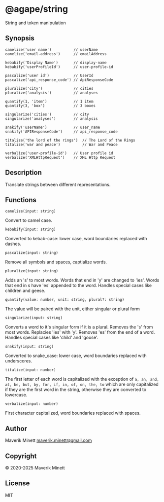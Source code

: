 # @agape/string

String and token manipulation

## Synopsis

```
camelize('user name')          // userName
camelize('email-address')      // emailAddress

kebabify('Display Name')       // display-name
kebabify('userProfileId')      // user-profile-id

pascalize('user id')           // UserId
pascalize('api_response_code') // ApiResponseCode

pluralize('city')              // cities
pluralize('analysis')          // analyses

quantify(1, 'item')            // 1 item
quantify(3, 'box')             // 3 boxes

singularize('cities')          // city
singularize('analyses')        // analysis

snakify('userName')            // user_name
snakify('APIResponseCode')     // api_response_code

titalize('the lord of the rings')  // The Lord of the Rings
titalize('war and peace')          // War and Peace

verbalize('user-profile-id')   // User profile id
verbalize('XMLHttpRequest')    // XML Http Request
```

## Description

Translate strings between different representations.

## Functions

`camelize(input: string)`

Convert to camel case.

`kebabify(input: string)`

Converted to kebab-case: lower case, word boundaries replaced with dashes. 

`pascalize(input: string)`

Remove all symbols and spaces, captialize words.

`pluralize(input: string)`

Adds an 's' to most words. Words that end in 'y' are changed to 'ies'. 
Words that end in s have 'es' appended to the word. Handles special cases
like children and geese.

`quantify(value: number, unit: string, plural?: string)`

The value will be paired with the unit, either singular or plural form

`singularize(input: string)`

Converts a word to it's singular form if it is a plural. Removes the 's' from
most words. Replacies 'ies' with 'y'. Removes 'es' from the end of a word.
Handles special cases like 'child' and 'goose'.

`snakify(input: string)`

Converted to snake_case: lower case, word boundaries replaced with underscores. 

`titalize(input: number)`

The first letter of each word is capitalized with the exception of
`a, an, and, at, be, but, by, for, if, in, of, on, the, to` which are only 
capitalized if they are the first word in the string, otherwise they 
are converted to lowercase.

`verbalize(input: number)`

First character capitalized, word boundaries replaced with spaces.


## Author

Maverik Minett  maverik.minett@gmail.com


## Copyright

© 2020-2025 Maverik Minett

## License

MIT
